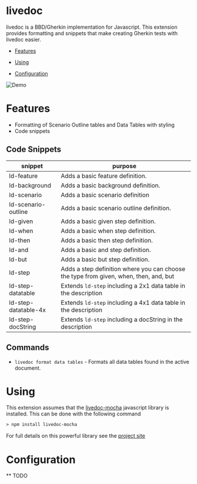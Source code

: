 # livedoc

livedoc is a BBD/Gherkin implementation for Javascript. This extension provides formatting and snippets
that make creating Gherkin tests with livedoc easier.

* [Features](#features)

* [Using](#using)

* [Configuration](#configuration)

![Demo](https://raw.githubusercontent.com/dotnetprofessional/LiveDoc/master/packages/livedoc-vscode/images/demo.gif)

# Features
* Formatting of Scenario Outline tables and Data Tables with styling
* Code snippets

## Code Snippets
snippet              | purpose
---                  |---
ld-feature           | Adds a basic feature definition.
ld-background        | Adds a basic background definition.
ld-scenario          | Adds a basic scenario definition
ld-scenario-outline  | Adds a basic scenario outline definition.
ld-given             | Adds a basic given step definition.
ld-when              | Adds a basic when step definition.
ld-then              | Adds a basic then step definition.
ld-and               | Adds a basic and step definition.
ld-but               | Adds a basic but step definition.
ld-step              | Adds a step definition where you can choose the type from given, when, then, and, but
ld-step-datatable    | Extends ```ld-step``` including a 2x1 data table in the description
ld-step-datatable-4x | Extends ```ld-step``` including a 4x1 data table in the description  
ld-step-docString    | Extends ```ld-step``` including a docString in the description

## Commands

- `livedoc format data tables` - Formats all data tables found in the active document.

# Using
This extension assumes that the [livedoc-mocha](https://github.com/dotnetprofessional/LiveDoc/tree/master/packages/livedoc-mocha#readme) javascript library is installed. This can be done with the following command

``` ps
> npm install livedoc-mocha
```

For full details on this powerful library see the [project site](https://github.com/dotnetprofessional/LiveDoc/tree/master/packages/livedoc-mocha#readme)

# Configuration
** TODO